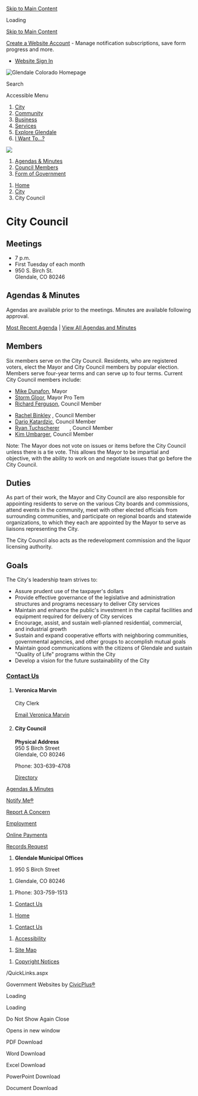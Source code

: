 [Skip to Main Content](https://www.glendale.co.us/102/City-Council/)

Loading

[Skip to Main Content](https://www.glendale.co.us/102/City-Council/)

[Create a Website Account](https://www.glendale.co.us/MyAccount/ProfileCreate) - Manage notification subscriptions, save form progress and more.   

- [Website Sign In](https://www.glendale.co.us/MyAccount)

![Glendale Colorado Homepage](https://www.glendale.co.us/ImageRepository/Document?documentID=1477)

Search

Accessible Menu

1. [City](https://www.glendale.co.us/101/City)
2. [Community](https://www.glendale.co.us/222/Community)
3. [Business](https://www.glendale.co.us/93/Business)
4. [Services](https://www.glendale.co.us/250/Services)
5. [Explore Glendale](https://www.glendale.co.us/238/Explore-Glendale)
6. [I Want To...?](https://www.glendale.co.us/260/I-Want-To)

<!--THE END-->

![](https://www.glendale.co.us/ImageRepository/Document?documentID=1513)

1. [Agendas &amp; Minutes](https://www.glendale.co.us/AgendaCenter/City-Council-1/)
2. [Council Members](https://www.glendale.co.us/Directory.aspx?DID=4)
3. [Form of Government](https://www.glendale.co.us/105/Form-of-Government)

<!--THE END-->

1. [Home](https://www.glendale.co.us)
2. [City](https://www.glendale.co.us/101/City)
3. City Council

# City Council

## Meetings

- 7 p.m.
- First Tuesday of each month
- 950 S. Birch St.  
  Glendale, CO 80246

## Agendas &amp; Minutes

Agendas are available prior to the meetings. Minutes are available following approval.

[Most Recent Agenda](https://www.glendale.co.us/AgendaCenter/MostRecent/City-Council-1-1 "Most Recent Agenda") | [View All Agendas and Minutes](https://www.glendale.co.us/AgendaCenter/City-Council-1 "View All Agendas and Minutes")

## Members

Six members serve on the City Council. Residents, who are registered voters, elect the Mayor and City Council members by popular election. Members serve four-year terms and can serve up to four terms. Current City Council members include:

- [Mike Dunafon](https://www.glendale.co.us/directory.aspx?EID=4 "Mike Dunafon"), Mayor
- [Storm Gloor](https://www.glendale.co.us/Directory.aspx?EID=86), Mayor Pro Tem
- [Richard Ferguson](https://www.glendale.co.us/Directory.aspx?EID=149), Council Member

<!--THE END-->

- [Rachel Binkley](https://www.glendale.co.us/directory.aspx?EID=116) , Council Member
- [Dario Katardzic](https://www.glendale.co.us/directory.aspx?EID=6), Council Member
- [Ryan Tuchscherer](https://www.glendale.co.us/directory.aspx?EID=117)       , Council Member
- [Kim Umbarger](https://www.glendale.co.us/directory.aspx?EID=159), Council Member

Note: The Mayor does not vote on issues or items before the City Council unless there is a tie vote. This allows the Mayor to be impartial and objective, with the ability to work on and negotiate issues that go before the City Council.

## Duties

As part of their work, the Mayor and City Council are also responsible for appointing residents to serve on the various City boards and commissions, attend events in the community, meet with other elected officials from surrounding communities, and participate on regional boards and statewide organizations, to which they each are appointed by the Mayor to serve as liaisons representing the City.

The City Council also acts as the redevelopment commission and the liquor licensing authority.

## Goals

The City's leadership team strives to:

- Assure prudent use of the taxpayer's dollars
- Provide effective governance of the legislative and administration structures and programs necessary to deliver City services
- Maintain and enhance the public's investment in the capital facilities and equipment required for delivery of City services
- Encourage, assist, and sustain well-planned residential, commercial, and industrial growth
- Sustain and expand cooperative efforts with neighboring communities, governmental agencies, and other groups to accomplish mutual goals
- Maintain good communications with the citizens of Glendale and sustain "Quality of Life" programs within the City
- Develop a vision for the future sustainability of the City

### [Contact Us](https://www.glendale.co.us/Directory.aspx)

1. #### Veronica Marvin
   
   City Clerk
   
   [Email Veronica Marvin](mailto:vmarvin@glendale.co.us)
2. #### City Council
   
   **Physical Address**  
   950 S Birch Street  
   Glendale, CO 80246
   
   Phone: 303-639-4708
   
   [Directory](https://www.glendale.co.us/directory.aspx?did=4)

[Agendas &amp; Minutes](https://www.glendale.co.us/AgendaCenter)

[Notify Me®](https://www.glendale.co.us/list.aspx)

[Report A Concern](https://www.glendale.co.us/requesttracker.aspx)

[Employment](https://jobs.glendale.co.us)

[Online Payments](https://www.glendale.co.us/431/3951/Online-Payments)

[Records Request](https://cityofglendalecopd.nextrequest.com)

<!--THE END-->

1. **Glendale Municipal Offices**

<!--THE END-->

1. 950 S Birch Street

<!--THE END-->

1. Glendale, CO 80246

<!--THE END-->

1. Phone: 303-759-1513

<!--THE END-->

1. [Contact Us](https://www.glendale.co.us)

<!--THE END-->

1. [Home](https://www.glendale.co.us)

<!--THE END-->

1. [Contact Us](https://www.glendale.co.us/directory.aspx)

<!--THE END-->

1. [Accessibility](https://www.glendale.co.us/442/Accessibility)

<!--THE END-->

1. [Site Map](https://www.glendale.co.us/sitemap)

<!--THE END-->

1. [Copyright Notices](https://www.glendale.co.us/site/copyright)

/QuickLinks.aspx

Government Websites by [CivicPlus®](https://connect.civicplus.com/referral)

Loading

Loading

Do Not Show Again Close

Opens in new window

PDF Download

Word Download

Excel Download

PowerPoint Download

Document Download